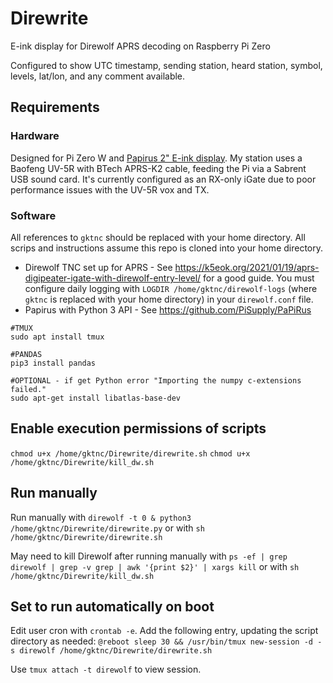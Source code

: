 # Direwrite
E-ink display for Direwolf APRS decoding on Raspberry Pi Zero

Configured to show UTC timestamp, sending station, heard station, symbol, levels, lat/lon, and any comment available. 

## Requirements
### Hardware
Designed for Pi Zero W and [Papirus 2" E-ink display](https://www.adafruit.com/product/3335). My station uses a Baofeng UV-5R with BTech APRS-K2 cable, feeding the Pi via a Sabrent USB sound card. It's currently configured as an RX-only iGate due to poor performance issues with the UV-5R vox and TX.

### Software
All references to `gktnc` should be replaced with your home directory. All scrips and instructions assume this repo is cloned into your home directory. 

* Direwolf TNC set up for APRS - See https://k5eok.org/2021/01/19/aprs-digipeater-igate-with-direwolf-entry-level/ for a good guide. You must configure daily logging with `LOGDIR /home/gktnc/direwolf-logs` (where `gktnc` is replaced with your home directory) in your `direwolf.conf` file.
* Papirus with Python 3 API - See https://github.com/PiSupply/PaPiRus

```
#TMUX
sudo apt install tmux

#PANDAS
pip3 install pandas

#OPTIONAL - if get Python error "Importing the numpy c-extensions failed."
sudo apt-get install libatlas-base-dev
```
## Enable execution permissions of scripts
`chmod u+x /home/gktnc/Direwrite/direwrite.sh`
`chmod u+x /home/gktnc/Direwrite/kill_dw.sh`

## Run manually
Run manually with `direwolf -t 0 & python3 /home/gktnc/Direwrite/direwrite.py` or with `sh /home/gktnc/Direwrite/direwrite.sh`

May need to kill Direwolf after running manually with `ps -ef | grep direwolf | grep -v grep | awk '{print $2}' | xargs kill` or with `sh /home/gktnc/Direwrite/kill_dw.sh`

## Set to run automatically on boot
Edit user cron with `crontab -e`.
Add the following entry, updating the script directory as needed:
`@reboot sleep 30 && /usr/bin/tmux new-session -d -s direwolf /home/gktnc/Direwrite/direwrite.sh`

Use `tmux attach -t direwolf` to view session.